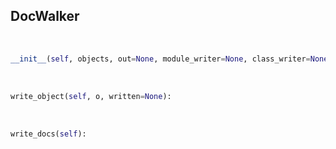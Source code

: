 ## <a id="Peeves.Doc.DocWalker.DocWalker">DocWalker</a>


<a id="Peeves.Doc.DocWalker.DocWalker.__init__">&nbsp;</a>
```python
__init__(self, objects, out=None, module_writer=None, class_writer=None, function_writer=None, object_writer=None): 
```

<a id="Peeves.Doc.DocWalker.DocWalker.write_object">&nbsp;</a>
```python
write_object(self, o, written=None): 
```

<a id="Peeves.Doc.DocWalker.DocWalker.write_docs">&nbsp;</a>
```python
write_docs(self): 
```

